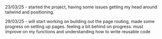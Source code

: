 23/03/25 - started the project, having some issues getting my head around tailwind and positioning.

29/03/25 - will start working on building out the page routing, made some progress on setting up pages. feeling a bit behind on progress. must improve on my functions and understanding how to write reusable code
